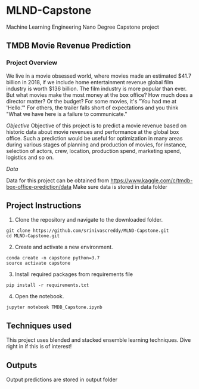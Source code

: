 # MLND-Capstone
Machine Learning Engineering Nano Degree Capstone project

## TMDB Movie Revenue Prediction 

### Project Overview
We live in a movie obsessed world, where movies made an estimated $41.7 billion in 2018, if we include home entertainment revenue global film industry is worth $136 billion. The film industry is more popular than ever. But what movies make the most money at the box office? How much does a director matter? Or the budget? For some movies, it's "You had me at 'Hello.'" For others, the trailer falls short of expectations and you think "What we have here is a failure to communicate." 

*Objective*
Objective of this project is to predict a movie revenue based on historic data about movie revenues and performance at the global box office. Such a prediction would be useful for optimization in many areas during various stages of planning and production of movies, for instance, selection of actors, crew, location, production spend, marketing spend, logistics and so on.

*Data*

Data for this project can be obtained from https://www.kaggle.com/c/tmdb-box-office-prediction/data
Make sure data is stored in data folder 


## Project Instructions

1. Clone the repository and navigate to the downloaded folder.

```
git clone https://github.com/srinivascreddy/MLND-Capstone.git
cd MLND-Capstone.git
```

2. Create and activate a new environment.

```
conda create -n capstone python=3.7 
source activate capstone
```

3. Install required packages from requirements file 
```
pip install -r requirements.txt 
```

4. Open the notebook.
```
jupyter notebook TMDB_Capstone.ipynb
```

## Techniques used
This project uses blended and stacked ensemble learning techniques. Dive right in if this is of interest!

## Outputs
Output predictions are stored in output folder
